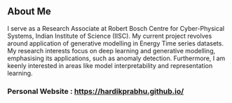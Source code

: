 ## About Me
I serve as a Research Associate at Robert Bosch Centre for Cyber-Physical Systems, Indian Institute of Science (IISC). My current project revolves around application of generative modelling in Energy Time series datasets.
My research interests focus on deep learning and generative modelling, emphasising its applications, such as anomaly detection. Furthermore, I am keenly interested in areas like model interpretability and representation learning.


### Personal Website : https://hardikprabhu.github.io/
<!---
HardikPrabhu/HardikPrabhu is a ✨ special ✨ repository because its `README.md` (this file) appears on your GitHub profile.
You can click the Preview link to take a look at your changes.
--->


